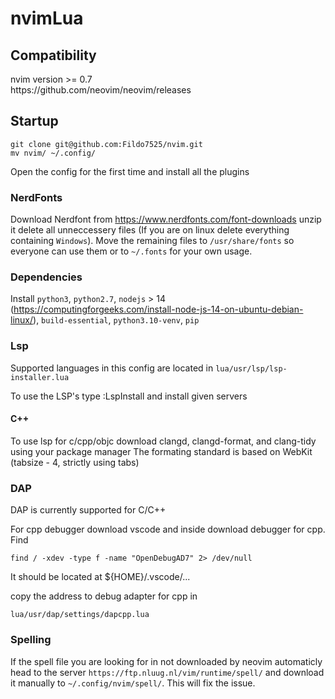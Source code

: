 # nvimLua

<h2>Compatibility</h2>
nvim version >= 0.7 <br />
https://github.com/neovim/neovim/releases <br />

<h2>Startup</h2>

    git clone git@github.com:Fildo7525/nvim.git
    mv nvim/ ~/.config/

Open the config for the first time and install all the plugins

<h3>NerdFonts</h3>

Download Nerdfont from
https://www.nerdfonts.com/font-downloads
unzip it delete all unneccessery files (If you are on linux delete everything containing ```Windows```).
Move the remaining files to ```/usr/share/fonts``` so everyone can use them or to ```~/.fonts``` for your own usage.

<h3>Dependencies</h3>

Install ```python3```, ```python2.7```, ```nodejs``` > 14 (https://computingforgeeks.com/install-node-js-14-on-ubuntu-debian-linux/),
```build-essential```, ```python3.10-venv```, ```pip```

<h3>Lsp</h3>

Supported languages in this config are located in ```lua/usr/lsp/lsp-installer.lua```

To use the LSP's type :LspInstall and install given servers

<h4>C++</h4>
To use lsp for c/cpp/objc download clangd, clangd-format, and clang-tidy using your package manager
The formating standard is based on WebKit (tabsize - 4, strictly using tabs)

<h3>DAP</h3>

DAP is currently supported for C/C++

For cpp debugger download vscode and inside download debugger for cpp.
Find 

    find / -xdev -type f -name "OpenDebugAD7" 2> /dev/null

It should be located at ${HOME}/.vscode/...

copy the address to debug adapter for cpp in

    lua/usr/dap/settings/dapcpp.lua

<h3>Spelling</h3>

If the spell file you are looking for in not downloaded by neovim automaticly head to the server ```https://ftp.nluug.nl/vim/runtime/spell/```
and download it manually to ```~/.config/nvim/spell/```. This will fix the issue.


